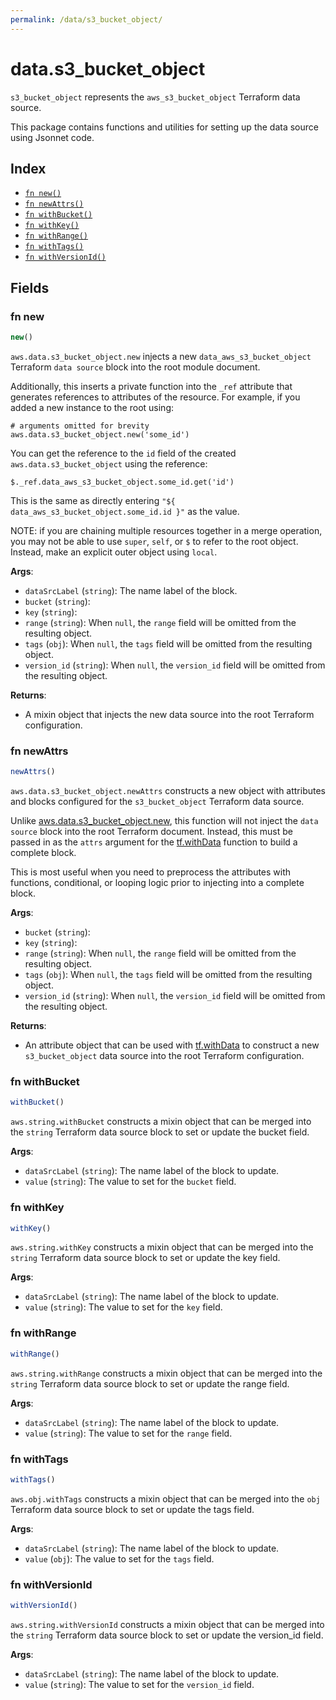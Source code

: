 ```yaml
---
permalink: /data/s3_bucket_object/
---
```


# data.s3_bucket_object

`s3_bucket_object` represents the `aws_s3_bucket_object` Terraform data source.



This package contains functions and utilities for setting up the data source using Jsonnet code.


## Index

* [`fn new()`](#fn-new)
* [`fn newAttrs()`](#fn-newattrs)
* [`fn withBucket()`](#fn-withbucket)
* [`fn withKey()`](#fn-withkey)
* [`fn withRange()`](#fn-withrange)
* [`fn withTags()`](#fn-withtags)
* [`fn withVersionId()`](#fn-withversionid)

## Fields

### fn new

```ts
new()
```


`aws.data.s3_bucket_object.new` injects a new `data_aws_s3_bucket_object` Terraform `data source`
block into the root module document.

Additionally, this inserts a private function into the `_ref` attribute that generates references to attributes of the
resource. For example, if you added a new instance to the root using:

    # arguments omitted for brevity
    aws.data.s3_bucket_object.new('some_id')

You can get the reference to the `id` field of the created `aws.data.s3_bucket_object` using the reference:

    $._ref.data_aws_s3_bucket_object.some_id.get('id')

This is the same as directly entering `"${ data_aws_s3_bucket_object.some_id.id }"` as the value.

NOTE: if you are chaining multiple resources together in a merge operation, you may not be able to use `super`, `self`,
or `$` to refer to the root object. Instead, make an explicit outer object using `local`.

**Args**:
  - `dataSrcLabel` (`string`): The name label of the block.
  - `bucket` (`string`): 
  - `key` (`string`): 
  - `range` (`string`):  When `null`, the `range` field will be omitted from the resulting object.
  - `tags` (`obj`):  When `null`, the `tags` field will be omitted from the resulting object.
  - `version_id` (`string`):  When `null`, the `version_id` field will be omitted from the resulting object.

**Returns**:
- A mixin object that injects the new data source into the root Terraform configuration.


### fn newAttrs

```ts
newAttrs()
```


`aws.data.s3_bucket_object.newAttrs` constructs a new object with attributes and blocks configured for the `s3_bucket_object`
Terraform data source.

Unlike [aws.data.s3_bucket_object.new](#fn-s3bucketobjectnew), this function will not inject the `data source`
block into the root Terraform document. Instead, this must be passed in as the `attrs` argument for the
[tf.withData](https://github.com/tf-libsonnet/core/tree/main/docs#fn-withdata) function to build a complete block.

This is most useful when you need to preprocess the attributes with functions, conditional, or looping logic prior to
injecting into a complete block.

**Args**:
  - `bucket` (`string`): 
  - `key` (`string`): 
  - `range` (`string`):  When `null`, the `range` field will be omitted from the resulting object.
  - `tags` (`obj`):  When `null`, the `tags` field will be omitted from the resulting object.
  - `version_id` (`string`):  When `null`, the `version_id` field will be omitted from the resulting object.

**Returns**:
  - An attribute object that can be used with [tf.withData](https://github.com/tf-libsonnet/core/tree/main/docs#fn-withdata) to construct a new `s3_bucket_object` data source into the root Terraform configuration.


### fn withBucket

```ts
withBucket()
```

`aws.string.withBucket` constructs a mixin object that can be merged into the `string`
Terraform data source block to set or update the bucket field.



**Args**:
  - `dataSrcLabel` (`string`): The name label of the block to update.
  - `value` (`string`): The value to set for the `bucket` field.


### fn withKey

```ts
withKey()
```

`aws.string.withKey` constructs a mixin object that can be merged into the `string`
Terraform data source block to set or update the key field.



**Args**:
  - `dataSrcLabel` (`string`): The name label of the block to update.
  - `value` (`string`): The value to set for the `key` field.


### fn withRange

```ts
withRange()
```

`aws.string.withRange` constructs a mixin object that can be merged into the `string`
Terraform data source block to set or update the range field.



**Args**:
  - `dataSrcLabel` (`string`): The name label of the block to update.
  - `value` (`string`): The value to set for the `range` field.


### fn withTags

```ts
withTags()
```

`aws.obj.withTags` constructs a mixin object that can be merged into the `obj`
Terraform data source block to set or update the tags field.



**Args**:
  - `dataSrcLabel` (`string`): The name label of the block to update.
  - `value` (`obj`): The value to set for the `tags` field.


### fn withVersionId

```ts
withVersionId()
```

`aws.string.withVersionId` constructs a mixin object that can be merged into the `string`
Terraform data source block to set or update the version_id field.



**Args**:
  - `dataSrcLabel` (`string`): The name label of the block to update.
  - `value` (`string`): The value to set for the `version_id` field.

